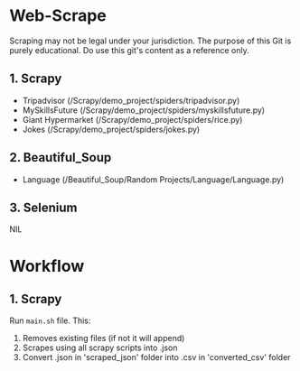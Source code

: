 # Web-Scrape
Scraping may not be legal under your jurisdiction. The purpose of this Git is purely educational. Do use this git's content as a reference only.

## 1. Scrapy
- Tripadvisor (/Scrapy/demo_project/spiders/tripadvisor.py)
- MySkillsFuture (/Scrapy/demo_project/spiders/myskillsfuture.py)
- Giant Hypermarket (/Scrapy/demo_project/spiders/rice.py)
- Jokes (/Scrapy/demo_project/spiders/jokes.py)

## 2. Beautiful_Soup
- Language (/Beautiful_Soup/Random Projects/Language/Language.py)

## 3. Selenium
NIL

# Workflow
## 1. Scrapy
Run `main.sh` file. This:
1. Removes existing files (if not it will append)
2. Scrapes using all scrapy scripts into .json
3. Convert .json in 'scraped_json' folder into .csv in 'converted_csv' folder
